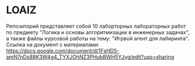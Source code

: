 # LOAIZ
Репозиторий представляет собой 10 лаборторных лабораторных работ по предмету "Логика и основы алгоритмизации в инженерных задачах", а также файлы курсовой работы на тему: "Игрвой агент для лабиринта". Ссылка на документ с материалами: https://docs.google.com/document/d/1FsHD5-amN7nDs88K3W4g4_TYXJOhNZ3PHubBWH5YJvg/edit?usp=sharing
